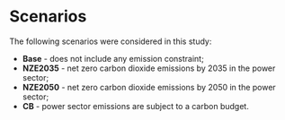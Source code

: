# Scenarios

The following scenarios were considered in this study:

- **Base** - does not include any emission constraint;
- **NZE2035** - net zero carbon dioxide emissions by 2035 in the power sector;
- **NZE2050** - net zero carbon dioxide emissions by 2050 in the power sector;
- **CB** - power sector emissions are subject to a carbon budget.
